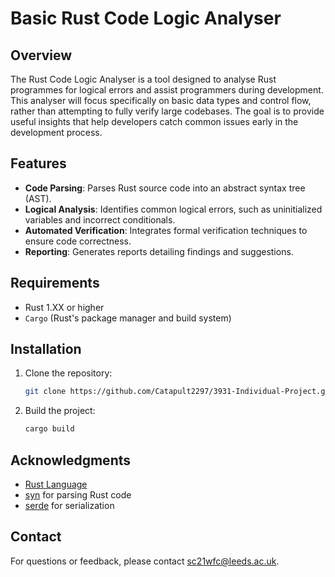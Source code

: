 # Basic Rust Code Logic Analyser

## Overview
The Rust Code Logic Analyser is a tool designed to analyse Rust programmes for logical errors and assist programmers during development.
This analyser will focus specifically on basic data types and control flow, rather than attempting to fully verify large codebases.
The goal is to provide useful insights that help developers catch common issues early in the development process.

## Features

- **Code Parsing**: Parses Rust source code into an abstract syntax tree (AST).
- **Logical Analysis**: Identifies common logical errors, such as uninitialized variables and incorrect conditionals.
- **Automated Verification**: Integrates formal verification techniques to ensure code correctness.
- **Reporting**: Generates reports detailing findings and suggestions.

## Requirements

- Rust 1.XX or higher
- `Cargo` (Rust's package manager and build system)

## Installation

1. Clone the repository:
   ```bash
   git clone https://github.com/Catapult2297/3931-Individual-Project.git
   ```
2. Build the project:
   ```bash
   cargo build
   ```
## Acknowledgments
- [Rust Language](https://www.rust-lang.org/)
- [syn](https://crates.io/crates/syn) for parsing Rust code
- [serde](https://crates.io/crates/serde) for serialization 

## Contact
For questions or feedback, please contact sc21wfc@leeds.ac.uk.
